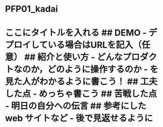# PFP01_kadai
# ここにタイトルを入れる  ## DEMO    - デプロイしている場合はURLを記入（任意）  ## 紹介と使い方    - どんなプロダクトなのか，どのように操作するのか    - を見た人がわかるように書こう！  ## 工夫した点    - めっちゃ書こう  ## 苦戦した点    - 明日の自分への伝言  ## 参考にした web サイトなど    - 後で見返せるように
